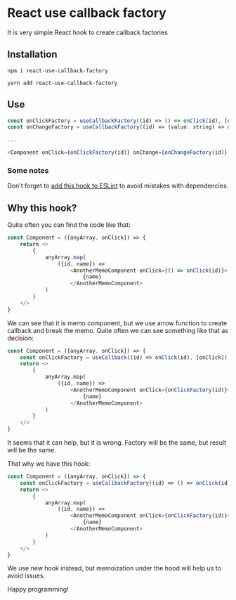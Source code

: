 # React use callback factory
It is very simple React hook to create callback factories
## Installation
```
npm i react-use-callback-factory
```
```
yarn add react-use-callback-factory
```

## Use
```javascript
const onClickFactory = useCallbackFactory((id) => () => onClick(id), [onClick]);
const onChangeFactory = useCallbackFactory((id) => (value: string) => onChange(id, value), [onChange]);

...

<Component onClick={onClickFactory(id)} onChange={onChangeFactory(id)} />
```

### Some notes
Don't forget to [add this hook to ESLint](https://github.com/facebook/react/blob/main/packages/eslint-plugin-react-hooks/README.md#advanced-configuration) to avoid mistakes with dependencies.

## Why this hook?
Quite often you can find the code like that:
```javascript
const Component = ({anyArray, onClick}) => {
    return <>
        {
            anyArray.map(
                ({id, name}) => 
                    <AnotherMemoComponent onClick={() => onClick(id)}>
                        {name}
                    </AnotherMemoComponent>
            )
        }
    </>
}
```

We can see that it is memo component, but we use arrow function to create callback and break the memo.
Quite often we can see something like that as decision:  
```javascript
const Component = ({anyArray, onClick}) => {
    const onClickFactory = useCallback((id) => onClick(id), [onClick]);
    return <>
        {
            anyArray.map(
                ({id, name}) => 
                    <AnotherMemoComponent onClick={onClickFactory(id)}>
                        {name}
                    </AnotherMemoComponent>
            )
        }
    </>
}
```

It seems that it can help, but it is wrong. Factory will be the same, but result will be the same.

That why we have this hook:
```javascript
const Component = ({anyArray, onClick}) => {
    const onClickFactory = useCallbackFactory((id) => () => onClick(id), [onClick]);
    return <>
        {
            anyArray.map(
                ({id, name}) => 
                    <AnotherMemoComponent onClick={onClickFactory(id)}>
                        {name}
                    </AnotherMemoComponent>
            )
        }
    </>
}
```

We use new hook instead, but memoization under the hood will help us to avoid issues.

Happy programming!